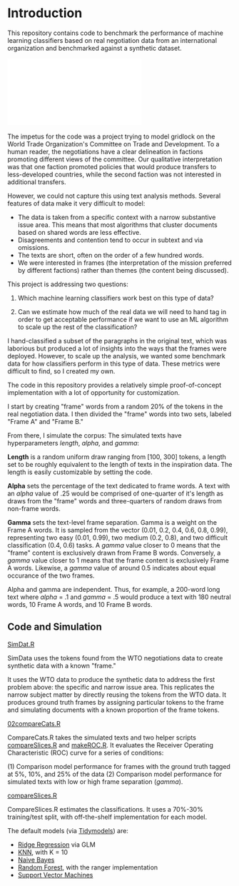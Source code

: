 # Introduction
This repository contains code to benchmark the performance of machine learning classifiers based on real negotiation data from an international organization and benchmarked against a synthetic dataset.

![First Pass of Performance](./modelComparisonSeparatedGammas.pdf?raw=true "Initial Classification Performance")

The impetus for the code was a project trying to model gridlock on the World Trade Organization's Committee on Trade and Development. To a human reader, the negotiations have a clear delineation in factions promoting different views of the committee. Our qualitative interpretation was that one faction promoted policies that would produce transfers to less-developed countries, while the second faction was not interested in additional transfers.

However, we could not capture this using text analysis methods. Several features of data make it very difficult to model:

- The data is taken from a specific context with a narrow substantive issue area. This means that most algorithms that cluster documents based on shared words are less effective.
- Disagreements and contention tend to occur in subtext and via omissions.
- The texts are short, often on the order of a few hundred words.
- We were interested in frames (the interpretation of the mission preferred by different factions) rather than themes (the content being discussed).

This project is addressing two questions:
1. Which machine learning classifiers work best on this type of data?

2. Can we estimate how much of the real data we will need to hand tag in order to get acceptable performance if we want to use an ML algorithm to scale up the rest of the classification?
  
I hand-classified a subset of the paragraphs in the original text, which was laborious but produced a lot of insights into the ways that the frames were deployed. However, to scale up the analysis, we wanted some benchmark data for how classifiers perform in this type of data. These metrics were difficult to find, so I created my own.

The code in this repository provides a relatively simple proof-of-concept implementation with a lot of opportunity for customization. 

I start by creating "frame" words from a random 20\% of the tokens in the real negotiation data. I then divided the "frame" words into two sets, labeled "Frame A" and "Frame B." 

From there, I simulate the corpus:
The simulated texts have hyperparameters *length*, *alpha*, and *gamma*:

**Length** is a random uniform draw ranging from \[100, 300\] tokens, a length set to be roughly equivalent to the length of texts in the inspiration data. The length is easily customizable by setting the code.

**Alpha** sets the percentage of the text dedicated to frame words. A text with an *alpha* value of .25 would be comprised of one-quarter of it's length as draws from the "frame" words and three-quarters of random draws from non-frame words.

**Gamma** sets the text-level frame separation. Gamma is a weight on the Frame A words. It is sampled from the vector (0.01, 0.2, 0.4, 0.6, 0.8, 0.99), representing two easy (0.01, 0.99), two medium (0.2, 0.8), and two difficult classification (0.4, 0.6) tasks. A *gamma* value closer to 0 means that the "frame" content is exclusively drawn from Frame B words. Conversely, a *gamma* value closer to 1 means that the frame content is exclusively Frame A words. Likewise, a *gamma* value of around 0.5 indicates about equal occurance of the two frames.

Alpha and gamma are independent. Thus, for example, a 200-word long text where *alpha* = .1 and *gamma* = .5 would produce a text with 180 neutral words, 10 Frame A words, and 10 Frame B words.

## Code and Simulation

[SimDat.R](./SimDat.R)

SimData uses the tokens found from the WTO negotiations data to create synthetic data with a known "frame." 

It uses the WTO data to produce the synthetic data to address the first problem above: the specific and narrow issue area. This replicates the narrow subject matter by directly reusing the tokens from the WTO data. It produces ground truth frames by assigning particular tokens to the frame and simulating documents with a known proportion of the frame tokens.

[02compareCats.R](./02compareCats.R)

CompareCats.R takes the simulated texts and two helper scripts [compareSlices.R]("compareSlices.R") and [makeROC.R]("makeROC.R"). It evaluates the Receiver Operating Characteristic (ROC) curve for a series of conditions: 

(1) Comparison model performance for frames with the ground truth tagged at 5%, 10%, and 25% of the data
(2) Comparison model performance for simulated texts with low or high frame separation (*gamma*). 

[compareSlices.R](./compareSlices.R)

CompareSlices.R estimates the classifications. It uses a 70%-30% training/test split, with off-the-shelf implementation for each model.

The default models (via [Tidymodels](https://www.tidymodels.org/)) are:

- [Ridge Regression](https://parsnip.tidymodels.org/reference/details_logistic_reg_glmnet.html) via GLM
- [KNN](https://parsnip.tidymodels.org/reference/details_nearest_neighbor_kknn.html), with K = 10
- [Naive Bayes](https://parsnip.tidymodels.org/reference/naive_Bayes.html)
- [Random Forest](https://parsnip.tidymodels.org/reference/rand_forest.html), with the ranger implementation
- [Support Vector Machines](https://parsnip.tidymodels.org/reference/details_svm_linear_kernlab.html)
